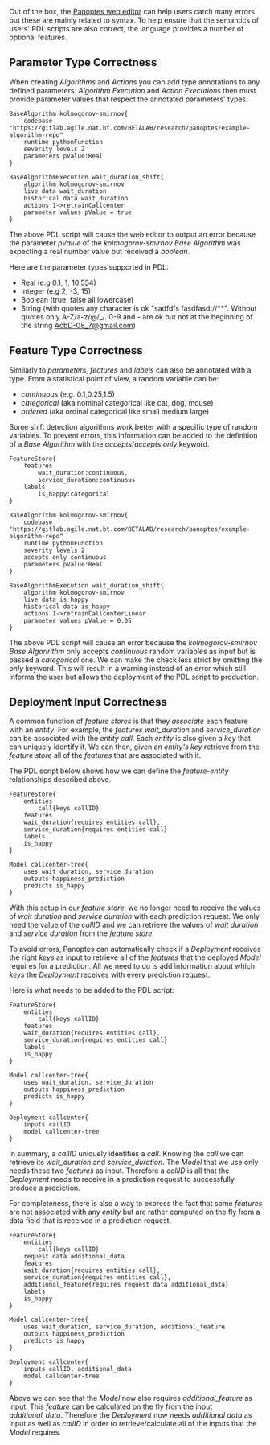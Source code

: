 Out of the box, the [Panoptes web editor](http://editor.panoptes.uk) can help users catch many errors but these are mainly related to syntax. To help ensure that the semantics of users' PDL scripts are also correct, the language provides a number of optional features.

## Parameter Type Correctness
When creating _Algorithms_  and _Actions_ you can add type annotations to any defined parameters. _Algorithm Execution_ and _Action Executions_ then must provide parameter values that respect the annotated parameters' types.
```
BaseAlgorithm kolmogorov-smirnov{
    codebase "https://gitlab.agile.nat.bt.com/BETALAB/research/panoptes/example-algorithm-repo"
    runtime pythonFunction
    severity levels 2
    parameters pValue:Real
}

BaseAlgorithmExecution wait_duration_shift{
    algorithm kolmogorov-smirnov
    live data wait_duration
    historical data wait_duration
    actions 1->retrainCallcenter
    parameter values pValue = true
}
```
The above PDL script will cause the web editor to output an error because the parameter _pValue_ of the _kolmogorov-smirnov Base Algorithm_ was expecting a real number value but received a _boolean_.

Here are the parameter types supported in PDL:
- Real (e.g 0.1, 1, 10.554)
- Integer (e.g 2, -3, 15)
- Boolean (true, false all lowercase)
- String (with quotes any character is ok "sadfdfs fasdfasd://**". Without quotes only A-Z/a-z/@/_/. 0-9 and - are ok but not at the beginning of the string AcbD-08_7@gmail.com)

## Feature Type Correctness
Similarly to _parameters_, _features_ and _labels_ can also be annotated with a type. From a statistical point of view, a random variable can be:
- _continuous_ (e.g. 0.1,0.25,1.5)
- _categorical_ (aka nominal categorical like cat, dog, mouse)
- _ordered_ (aka ordinal categorical like small medium large)

Some shift detection algorithms work better with a specific type of random variables. To prevent errors, this information can be added to the definition of a _Base Algorithm_ with the _accepts_/_accepts only_ keyword.

```
FeatureStore{
    features
        wait_duration:continuous,
        service_duration:continuous
    labels 
        is_happy:categorical
}

BaseAlgorithm kolmogorov-smirnov{
    codebase "https://gitlab.agile.nat.bt.com/BETALAB/research/panoptes/example-algorithm-repo"
    runtime pythonFunction
    severity levels 2
    accepts only continuous
    parameters pValue:Real
}

BaseAlgorithmExecution wait_duration_shift{
    algorithm kolmogorov-smirnov
    live data is_happy
    historical data is_happy
    actions 1->retrainCallcenterLinear
    parameter values pValue = 0.05
}
```
The above PDL script will cause an error because the _kolmogorov-smirnov_ _Base Algoririthm_ only accepts _continuous_ random variables as input but is passed a _categorical_ one. We can make the check less strict by omitting the _only_ keyword. This will result in a warning instead of an error which still informs the user but allows the deployment of the PDL script to production.

## Deployment Input Correctness
A common function of _feature stores_ is that they _associate_ each feature with an _entity_. For example, the _features_ _wait_duration_ and _service_duration_ can be associated with the _entity_ _call_. Each _entity_ is also given a _key_ that can uniquely identify it. We can then, given an _entity's_ _key_ retrieve from the _feature store_ all of the _features_ that are associated with it.

The PDL script below shows how we can define the _feature_-_entity_ relationships described above.
```
FeatureStore{
    entities
        call{keys callID}
    features
	wait_duration{requires entities call},
	service_duration{requires entities call}
    labels 
	is_happy
}

Model callcenter-tree{
    uses wait_duration, service_duration
    outputs happiness_prediction
    predicts is_happy
}
```

With this setup in our _feature store_, we no longer need to receive the values of _wait duration_ and _service duration_ with each prediction request. We only need the value of the _callID_ and we can retrieve the values of _wait duration_ and _service duration_ from the _feature store_.

To avoid errors, Panoptes can automatically check if a _Deployment_ receives the right _keys_ as input to retrieve all of the _features_ that the deployed _Model_ requires for a prediction. All we need to do is add information about which _keys_ the _Deployment_ receives with every prediction request.

Here is what needs to be added to the PDL script:
```
FeatureStore{
    entities
        call{keys callID}
    features
	wait_duration{requires entities call},
	service_duration{requires entities call}
    labels 
	is_happy
}

Model callcenter-tree{
    uses wait_duration, service_duration
    outputs happiness_prediction
    predicts is_happy
}

Deployment callcenter{
    inputs callID
    model callcenter-tree
}
```

In summary, a _callID_ uniquely identifies a _call_. Knowing the _call_ we can retrieve its _wait_duration_ and _service_duration_. The _Model_ that we use only needs these two _features_ as input. Therefore a _callID_ is all that the _Deployment_ needs to receive in a prediction request to successfully produce a prediction.

For completeness, there is also a way to express the fact that some _features_ are not associated with any _entity_ but are rather computed on the fly from a data field that is received in a prediction request.

```
FeatureStore{
    entities
        call{keys callID}
    request data additional_data
    features
	wait_duration{requires entities call},
	service_duration{requires entities call},
	additional_feature{requires request data additional_data}
    labels 
	is_happy
}

Model callcenter-tree{
    uses wait_duration, service_duration, additional_feature
    outputs happiness_prediction
    predicts is_happy
}

Deployment callcenter{
    inputs callID, additional_data
    model callcenter-tree
}
```
Above we can see that the _Model_ now also requires _additional_feature_ as input. This _feature_ can be calculated on the fly from the input _additional_data_. Therefore the _Deployment_ now needs _additional data_ as input as well as _callID_ in order to retrieve/calculate all of the inputs that the _Model_ requires. 
